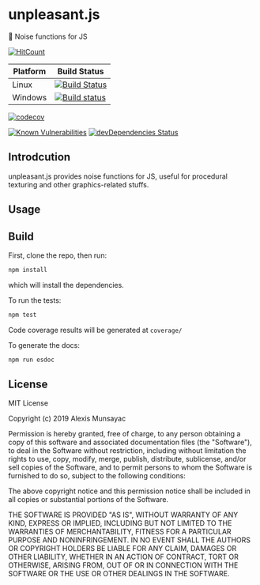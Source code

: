 # unpleasant.js

💫 Noise functions for JS

[![HitCount](http://hits.dwyl.com/LXSMNSYC/unpleasant.js.svg)](http://hits.dwyl.com/LXSMNSYC/unpleasant.js)

| Platform | Build Status |
| --- | --- |
| Linux | [![Build Status](https://travis-ci.org/LXSMNSYC/unpleasant.js.svg?branch=master)](https://travis-ci.org/LXSMNSYC/unpleasant.js) |
| Windows | [![Build status](https://ci.appveyor.com/api/projects/status/52q204b0haqyr2r5?svg=true)](https://ci.appveyor.com/project/LXSMNSYC/unpleasant-js) |

[![codecov](https://codecov.io/gh/LXSMNSYC/unpleasant.js/branch/master/graph/badge.svg)](https://codecov.io/gh/LXSMNSYC/unpleasant.js)

[![Known Vulnerabilities](https://snyk.io/test/github/LXSMNSYC/unpleasant.js/badge.svg?targetFile=package.json)](https://snyk.io/test/github/LXSMNSYC/unpleasant.js?targetFile=package.json)
[![devDependencies Status](https://david-dm.org/lxsmnsyc/unpleasant.js/dev-status.svg)](https://david-dm.org/lxsmnsyc/unpleasant.js?type=dev)

## Introdcution

unpleasant.js provides noise functions for JS, useful for procedural texturing and other graphics-related stuffs.

## Usage

## Build

First, clone the repo, then run:

```bash
npm install
```

which will install the dependencies.

To run the tests:

```bash
npm test
```

Code coverage results will be generated at ```coverage/```

To generate the docs:

```bash
npm run esdoc
```

## License

MIT License

Copyright (c) 2019 Alexis Munsayac

Permission is hereby granted, free of charge, to any person obtaining a copy
of this software and associated documentation files (the "Software"), to deal
in the Software without restriction, including without limitation the rights
to use, copy, modify, merge, publish, distribute, sublicense, and/or sell
copies of the Software, and to permit persons to whom the Software is
furnished to do so, subject to the following conditions:

The above copyright notice and this permission notice shall be included in all
copies or substantial portions of the Software.

THE SOFTWARE IS PROVIDED "AS IS", WITHOUT WARRANTY OF ANY KIND, EXPRESS OR
IMPLIED, INCLUDING BUT NOT LIMITED TO THE WARRANTIES OF MERCHANTABILITY,
FITNESS FOR A PARTICULAR PURPOSE AND NONINFRINGEMENT. IN NO EVENT SHALL THE
AUTHORS OR COPYRIGHT HOLDERS BE LIABLE FOR ANY CLAIM, DAMAGES OR OTHER
LIABILITY, WHETHER IN AN ACTION OF CONTRACT, TORT OR OTHERWISE, ARISING FROM,
OUT OF OR IN CONNECTION WITH THE SOFTWARE OR THE USE OR OTHER DEALINGS IN THE
SOFTWARE.
